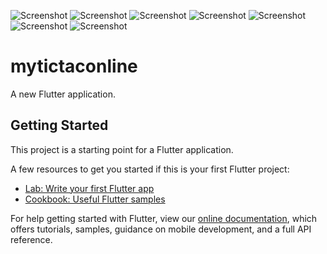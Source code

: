 ![Screenshot](Screenshot1.png)
![Screenshot](Screenshot2.png)
![Screenshot](Screenshot3.png)
![Screenshot](Screenshot4.png)
![Screenshot](Screenshot5.png)
![Screenshot](Screenshot6.png)
![Screenshot](Screenshot7.png)

# mytictaconline

A new Flutter application.

## Getting Started

This project is a starting point for a Flutter application.

A few resources to get you started if this is your first Flutter project:

- [Lab: Write your first Flutter app](https://flutter.dev/docs/get-started/codelab)
- [Cookbook: Useful Flutter samples](https://flutter.dev/docs/cookbook)

For help getting started with Flutter, view our
[online documentation](https://flutter.dev/docs), which offers tutorials,
samples, guidance on mobile development, and a full API reference.
